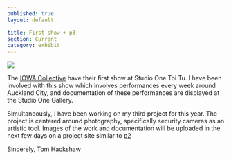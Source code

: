 ```yaml
---
published: true
layout: default

title: First show + p3
section: Current
category: exhibit
---
```


<img src="https://farm1.staticflickr.com/357/19825184129_b825205c3b_c.jpg">

The [IOWA Collective][iowa] have their first show at Studio One Toi Tu. I have been involved with this show which involves performances every week around Auckland City, and documentation of these performances are displayed at the Studio One Gallery.

Simultaneously, I have been working on my third project for this year. The project is centered around photography, specifically security cameras as an artistic tool. Images of the work and documentation will be uploaded in the next few days on a project site similar to [p2][p2]

Sincerely,
Tom Hackshaw

[iowa]: https://iowa.nz
[p2]: https://p2.tomhackshaw.com
